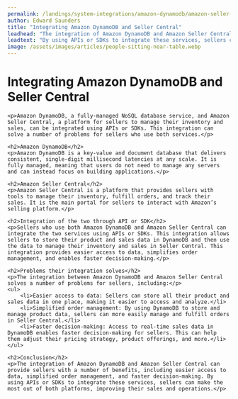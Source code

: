 ```yaml
---
permalink: /landings/system-integrations/amazon-dynamodb/amazon-seller-central
author: Edward Saunders
title: "Integrating Amazon DynamoDB and Seller Central"
leadhead: "The integration of Amazon DynamoDB and Amazon Seller Central can provide sellers with a number of benefits, including easier access to data, simplified order management, and faster decision-making"
leadtext: "By using APIs or SDKs to integrate these services, sellers can make the most out of both platforms, improving their sales and operations."
image: /assets/images/articles/people-sitting-near-table.webp
---
```

<div class="arttext">	<h1>Integrating Amazon DynamoDB and Seller Central</h1>

	<p>Amazon DynamoDB, a fully-managed NoSQL database service, and Amazon Seller Central, a platform for sellers to manage their inventory and sales, can be integrated using APIs or SDKs. This integration can solve a number of problems for sellers who use both services.</p>

	<h2>Amazon DynamoDB</h2>
	<p>Amazon DynamoDB is a key-value and document database that delivers consistent, single-digit millisecond latencies at any scale. It is fully managed, meaning that users do not need to manage any servers and can instead focus on building applications.</p>

	<h2>Amazon Seller Central</h2>
	<p>Amazon Seller Central is a platform that provides sellers with tools to manage their inventory, fulfill orders, and track their sales. It is the main portal for sellers to interact with Amazon’s selling platform.</p>

	<h2>Integration of the two through API or SDK</h2>
	<p>Sellers who use both Amazon DynamoDB and Amazon Seller Central can integrate the two services using APIs or SDKs. This integration allows sellers to store their product and sales data in DynamoDB and then use the data to manage their inventory and sales in Seller Central. This integration provides easier access to data, simplifies order management, and enables faster decision-making.</p>

	<h2>Problems their integration solves</h2>
	<p>The integration between Amazon DynamoDB and Amazon Seller Central solves a number of problems for sellers, including:</p>
	<ul>
		<li>Easier access to data: Sellers can store all their product and sales data in one place, making it easier to access and analyze.</li>
		<li>Simplified order management: By using DynamoDB to store and manage product data, sellers can more easily manage and fulfill orders in Seller Central.</li>
		<li>Faster decision-making: Access to real-time sales data in DynamoDB enables faster decision-making for sellers. This can help them adjust their pricing strategy, product offerings, and more.</li>
	</ul>

	<h2>Conclusion</h2>
	<p>The integration of Amazon DynamoDB and Amazon Seller Central can provide sellers with a number of benefits, including easier access to data, simplified order management, and faster decision-making. By using APIs or SDKs to integrate these services, sellers can make the most out of both platforms, improving their sales and operations.</p>
</div>